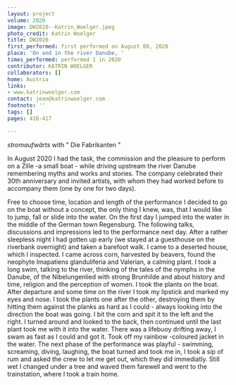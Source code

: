 ```yaml
---
layout: project
volume: 2020
image: DW2020--Katrin_Woelger.jpeg
photo_credit: Katrin Woelger
title: DW2020
first_performed: first performed on August 08, 2020
place: 'On and in the river Danube, '
times_performed: performed 1 in 2020
contributor: KATRIN WOELGER
collaborators: []
home: Austria
links:
- www.katrinwoelger.com
contact: jean@katrinwoelger.com
footnote: ''
tags: []
pages: 416-417

---
```


*stromaufwärts* with " Die Fabrikanten "
 
In August 2020 I had the task, the commission and the pleasure to perform on a Zille -a small boat - while driving upstream the river Danube remembering myths and works and stories.
The company celebrated their 30th anniversary and invited artists, with whom they had worked before to accompany them (one by one for two days).
 
Free to choose time, location and length of the performance I decided to go on the boat without a concept, the only thing I knew, was, that I would like to jump, fall or slide into the water.
On the first day I jumped into the water in the middle of the German town Regensburg. The following talks, discussions and impressions led to the performance next day. After a rather sleepless night I had gotten up early (we stayed at a guesthouse on the riverbank overnight) and taken a barefoot walk. I came to a deserted house, which I inspected. I came across corn, harvested by beavers, found the neophyte Imapatiens glanduliferia and Valerian, a calming plant. I took a long swim, talking to the river, thinking of the tales of the nymphs in the Danube, of the Nibelungenlied with strong Brunhilde and about history and time, religion and the perception of women.
I took the plants on the boat.
After departure and some time on the river I took my lipstick and marked my eyes and nose.
I took the plants one after the other, destroying them by hitting them against the planks as hard as I could - always looking into the direction the boat was going. I bit the corn and spit it to the left and the right. I turned around and looked to the back, then continued until the last plant took me with it into the water. There was a lifebuoy drifting away, I swam as fast as I could and got it. Took off my rainbow -coloured jacket in the water. The next phase of the performance was playful - swimming, screaming, diving, laughing, the boat turned and took me in, I took a sip of rum and asked the crew to let me get out, which they did immediatly. Still wet I changed under a tree and waved them farewell and went to the trainstation, where I took a train home.
